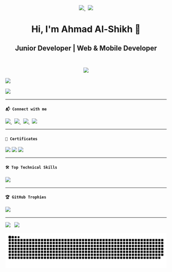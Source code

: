 <p align="center">
  <a href="https://gh-most-followed.pages.dev/jordan">
    <img src="https://img.shields.io/badge/Most%20Active%20Jordanian%20Developer-2025-blue?style=flat-square&logo=github" style="height:32px;object-fit:contain;"/>
  </a> &nbsp;
  <a href="https://committers.top/jordan">
    <img src="https://img.shields.io/badge/Top%20Contributors%20Jordan-2025-1F883D?style=flat-square&logo=github" style="height:32px;object-fit:contain;"/>
  </a>
</p>

<h1 align="center">Hi, I'm Ahmad Al-Shikh 👋</h1>

<h2 align="center">Junior Developer | Web & Mobile Developer</h2>
<br>

<p align="center">
  <a href="https://www.google.com/search?q=Ahmad+Al-Shikh">
    <img src="https://readme-typing-svg.herokuapp.com/?lines=Always%20Learning%20New%20Things;Passionate%20About%20Clean%20Code;Open%20for%20Opportunities&font=Bold%20Code&center=true&color=6EA8FF&pause=2000">
  </a>
</p>

<p>
  <a href="https://komarev.com/ghpvc/?username=Ahmadaalnaseer&style=flat&color=blue">
    <img src="https://komarev.com/ghpvc/?username=Ahmadaalnaseer&style=flat&color=6EA8FF" height="26">
  </a>
</p>

<p>
  <a href="https://drive.google.com/">
    <img src="https://img.shields.io/badge/My%20CV-004520?style=flat-square&logo=googledrive&logoColor=white" height="32">
  </a>
</p>

---

#### `📬 Connect with me`
<p align="left">
  <a href="mailto:ahmad@gmail.com">
    <img src="https://upload.wikimedia.org/wikipedia/commons/thumb/7/7e/Gmail_icon_%282020%29.svg/2560px-Gmail_icon_%282020%29.svg.png" height="43"/>
  </a> &nbsp;
  <a href="https://www.linkedin.com/in/ahmad-alshikh-34ba77363">
    <img src="https://raw.githubusercontent.com/rahuldkjain/github-profile-readme-generator/master/src/images/icons/Social/linked-in-alt.svg" height="48"/>
  </a> &nbsp;
  <a href="https://wa.me/962779048467">
    <img src="https://marketplace.canva.com/Vmp9Y/MAEvzQVmp9Y/1/tl/canva-whatsapp-status-icon-MAEvzQVmp9Y.png" height="48"/>
  </a> &nbsp;
  <a href="https://github.com/Ahmadaalnaseer">
    <img src="https://img.icons8.com/glyph-neue/64/ffffff/github.png" height="48"/>
  </a>
</p>

---

#### `🧾 Certificates`
<p align="left">
  <img src="https://img.shields.io/badge/C%23%20(Learning%20C%23)%20-LinkedIn%20Learning-blue?style=flat-square&logo=csharp&logoColor=white"/>
  <img src="https://img.shields.io/badge/Mendix%20Developer%20Certificate-6EA8FF?style=flat-square&logo=mendix&logoColor=white"/>
  <img src="https://img.shields.io/badge/ASP.NET%20Workshop%20Certificate-8A5CFF?style=flat-square&logo=dotnet&logoColor=white"/>
</p>

---

#### `🛠️ Top Technical Skills`
<p align="left">
  <img src="https://go-skill-icons.vercel.app/api/icons?i=csharp,dotnet,flutter,php,mysql,html,css,js,git,github,postman,visualstudio,vscode" />
</p>

---

#### `🏆 GitHub Trophies`
<p align="left">
  <img src="https://github-profile-trophy.vercel.app/?username=Ahmadaalnaseer&theme=onestar&no-bg=true&no-frame=true&row=1&column=6"/>
</p>

---

<p align="left">
  <img src="https://github-readme-stats.vercel.app/api/top-langs?username=Ahmadaalnaseer&layout=compact&langs_count=6&theme=highcontrast" height="125"/> &nbsp;
  <img src="https://streak-stats.demolab.com/?user=Ahmadaalnaseer&theme=highcontrast" height="125"/>
</p>

<p align="left">
  <img src="https://raw.githubusercontent.com/platane/snk/output/github-contribution-grid-snake-dark.svg">
</p>
